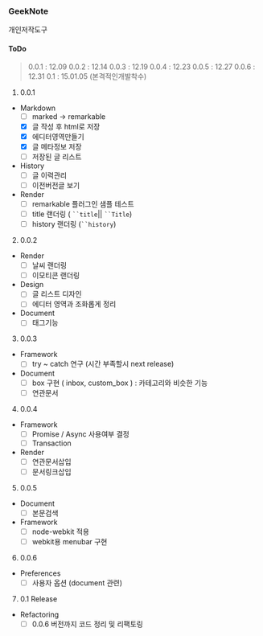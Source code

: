 ### GeekNote
개인저작도구

#### ToDo
> 0.0.1 : 12.09
0.0.2 : 12.14
0.0.3 : 12.19
0.0.4 : 12.23
0.0.5 : 12.27
0.0.6 : 12.31
0.1 : 15.01.05 (본격적인개발착수)

1. 0.0.1
  - Markdown
    - [ ] marked -> remarkable
    - [x] 글 작성 후 html로 저장
    - [x] 에디터영역만들기
    - [x] 글 메타정보 저장
    - [ ] 저장된 글 리스트
  - History
    - [ ] 글 이력관리
    - [ ] 이전버전글 보기
  - Render
    - [ ] remarkable 플러그인 샘플 테스트
    - [ ] title 랜더링 ( ``` ``title ```|| ``` ``Title ```)
    - [ ] history 랜더링 (``` ``history ```)
2. 0.0.2
  - Render
    - [ ] 날씨 랜더링
    - [ ] 이모티콘 랜더링 
  - Design
    - [ ] 글 리스트 디자인
    - [ ] 에디터 영역과 조화롭게 정리
  - Document
    - [ ] 태그기능
3. 0.0.3
  - Framework
    - [ ] try ~ catch 연구 (시간 부족할시 next release)
  - Document
    - [ ] box 구현 ( inbox, custom_box ) : 카테고리와 비슷한 기능
    - [ ] 연관문서
4. 0.0.4
  - Framework
    - [ ] Promise / Async 사용여부 결정
    - [ ] Transaction
  - Render
    - [ ] 연관문서삽입
    - [ ] 문서링크삽입
5. 0.0.5
  - Document
    - [ ] 본문검색
  - Framework
    - [ ] node-webkit 적용
    - [ ] webkit용 menubar 구현
6. 0.0.6
  - Preferences
    - [ ] 사용자 옵션 (document 관련)
7. 0.1 Release
  - Refactoring
    - [ ] 0.0.6 버전까지 코드 정리 및 리팩토링